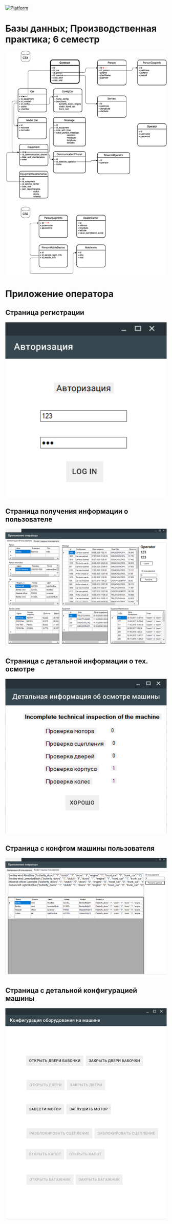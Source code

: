 [![Platform](https://img.shields.io/badge/Practice-MS%20SQL-success)]()

# Базы данных; Производственная практика; 6 семестр

<p align="center">
  <img src="https://github.com/timoninas/db-practice/blob/master/model/bd_cs.png"/>
</p>


# Приложение оператора

## Страница регистрации

<p align="center">
  <img src="https://github.com/timoninas/db-practice/blob/master/img/auth.png"/>
</p>

## Страница получения информации о пользователе

<p align="center">
  <img src="https://github.com/timoninas/db-practice/blob/master/img/main_1.png"/>
</p>

## Страница с детальной информации о тех. осмотре

<p align="center">
  <img src="https://github.com/timoninas/db-practice/blob/master/img/detail_tech.png"/>
</p>

## Страница с конфгом машины пользователя

<p align="center">
  <img src="https://github.com/timoninas/db-practice/blob/master/img/main_2.png"/>
</p>

## Страница с детальной конфигурацией машины

<p align="center">
  <img src="https://github.com/timoninas/db-practice/blob/master/img/config_car.png"/>
</p>
